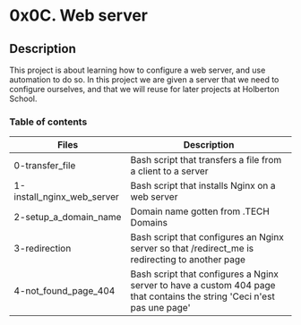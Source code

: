 # 0x0C. Web server
## Description
This project is about learning how to configure a web server, and use automation to do so. In this project we are given a server that we need to configure ourselves, and that we will reuse for later projects at Holberton School.

### Table of contents
| Files	| Description |
|-------|-------------|
| 0-transfer_file	| Bash script that transfers a file from a client to a server |
| 1-install_nginx_web_server	| Bash script that installs Nginx on a web server |
| 2-setup_a_domain_name	| Domain name gotten from .TECH Domains |
| 3-redirection	| Bash script that configures an Nginx server so that /redirect_me is redirecting to another page |
| 4-not_found_page_404	| Bash script that configures a Nginx server to have a custom 404 page that contains the string 'Ceci n'est pas une page' |

